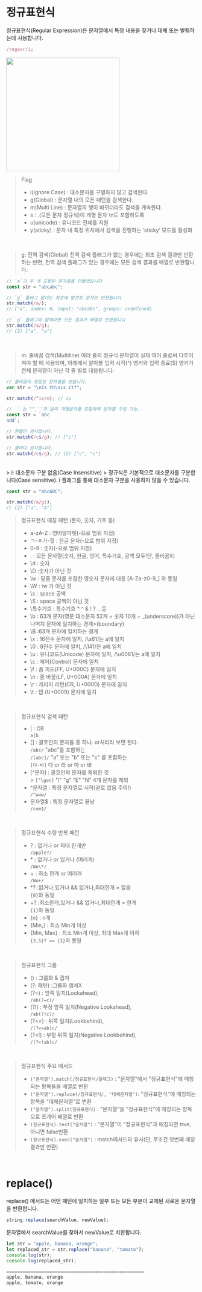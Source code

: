 # 정규표현식

정규표현식(Regular Expression)은 문자열에서 특정 내용을 찾거나 대체 또는 발췌하는데 사용합니다.

```js
/regexr/i;
```

<img src="https://blog.kakaocdn.net/dn/4t8DI/btrywWkiuYy/MiG9lcMzgqjBaAU3MK26IK/img.png" width="300" />

> Flag
>
> - i(Ignore Case) : 대소문자를 구별하지 않고 검색한다.
> - g(Global) : 문자열 내의 모든 패턴을 검색한다.
> - m(Multi Line) : 문자열의 행이 바뀌더라도 검색을 계속한다.
> - s : .(모든 문자 정규식)이 개행 문자 \n도 포함하도록
> - u(unicode) : 유니코드 전체를 지원
> - y(sticky) : 문자 내 특정 위치에서 검색을 진행하는 ‘sticky’ 모드를 활성화

<br>

> g: 전역 검색(Global)
> 전역 검색 플래그가 없는 경우에는 최초 검색 결과만 반환하는 반면, 전역 검색 플래그가 있는 경우에는 모든 검색 결과를 배열로 반환합니다.

```js
// `a`가 두 개 포함된 문자열을 만들었습니다
const str = "abcabc";

// `g` 플래그 없이는 최초에 발견된 문자만 반환됩니다
str.match(/a/);
// ["a", index: 0, input: "abcabc", groups: undefined]

// `g` 플래그와 함께라면 모든 결과가 배열로 반환됩니다
str.match(/a/g);
// (2) ["a", "a"]
```

<br>

> m: 줄바꿈 검색(Multiline)
> 여러 줄의 정규식 문자열이 실제 여러 줄로써 다루어져야 할 때 사용되며, 아래에서 알아볼 입력 시작(^) 앵커와 입력 종료($) 앵커가 전체 문자열이 아닌 각 줄 별로 대응됩니다.

```js
// 줄바꿈이 포함된 문자열을 만듭니다.
var str = "\nIs th\nis it?";

str.match(/^is/m); // is

// `` 는 "",''과 달리 개행문자를 포함하여 문자열 구성 가능.
const str = `abc
add`;

// 한줄만 검사합니다.
str.match(/c$/g); // ["c"]

// 줄마다 검사합니다.
str.match(/c$/g); // (2) ["c", "c"]
```

<br>
> i: 대소문자 구분 없음(Case Insensitive)
> 정규식은 기본적으로 대소문자를 구분합니다(Case sensitive). i 플래그를 통해 대소문자 구분을 사용하지 않을 수 있습니다.

```js
const str = "abcABC";

str.match(/a/gi);
// (2) ["a", "A"]
```

> 정규표현식 매칭 패턴 (문자, 숫자, 기호 등)
>
> - a-zA-Z : 영어알파벳(-으로 범위 지정)
> - ㄱ-ㅎ가-힣 : 한글 문자(-으로 범위 지정)
> - 0-9 : 숫자(-으로 범위 지정)
> - . : 모든 문자열(숫자, 한글, 영어, 특수기호, 공백 모두!단, 줄바꿈X)
> - \d : 숫자
> - \D :숫자가 아닌 것
> - \w : 밑줄 문자를 포함한 영숫자 문자에 대응 [A-Za-z0-9_] 와 동일
> - \W : \w 가 아닌 것
> - \s : space 공백
> - \S : space 공백이 아닌 것
> - \특수기호 : 특수기호 \* \^ \& \! \? ...등
> - \b : 63개 문자(영문 대소문자 52개 + 숫자 10개 + \_(underscore))가 아닌 나머지 문자에 일치하는 경계>(boundary)
> - \B :63개 문자에 일치하는 경계
> - \x : 16진수 문자에 일치, /\x61/는 a에 일치
> - \0 : 8진수 문자에 일치, /\141/은 a에 일치
> - \u : 유니코드(Unicode) 문자에 일치, /\u0061/는 a에 일치
> - \c : 제어(Control) 문자에 일치
> - \f : 폼 피드(FF, U+000C) 문자에 일치
> - \n : 줄 바꿈(LF, U+000A) 문자에 일치
> - \r : 캐리지 리턴(CR, U+000D) 문자에 일치
> - \t : 탭 (U+0009) 문자에 일치

<br>

> 정규표현식 검색 패턴
>
> - | : OR<br> `a|b`
> - [] : 괄호안의 문자들 중 하나. or처리라 보면 된다.<br> `/abc/` "abc"를 포함하는<br> `/[abc]/` "a" 또는 "b" 또는 "c" 를 포함하는 <br> `[다-바]` 다 or 라 or 마 or 바
> - [^문자] : 괄호안의 문자를 제외한 것 <br> > `[^lgen]` "l" "g" "E" "N" 4개 문자를 제외
> - ^문자열 : 특정 문자열로 시작(괄호 없음 주의!)<br> `/^www/`
> - 문자열\$ : 특정 문자열로 끝남 <br> `/com$/`

<br>

> 정규표현식 수량 반복 패턴
>
> - ? : 없거나 or 최대 한개만<br> `/apple?/`
> - \* : 없거나 or 있거나 (여러개)<br> `/Wo\*/`
> - \+ : 최소 한개 or 여러개<br> `/Wo+/`
> - \*? :없거나,있거나 && 없거나,최대한개 = 없음<br> `{0}`와 동일
> - +? :최소한개,있거나 && 없거나,최대한개 = 한개<br> `{1}`와 동일
> - {n} : n개
> - {Min,} : 최소 Min개 이상
> - {Min, Max} : 최소 Min개 이상, 최대 Max개 이하<br> `{3,5}? == {3}`와 동일

<br>

> 정규표현식 그룹
>
> - () : 그룹화 & 캡쳐
> - (?: 패턴) :그룹화 캡쳐X
> - (?=) : 앞쪽 일치(Lookahead),<br>`/ab(?=c)/`
> - (?!) : 부정 앞쪽 일치(Negative Lookahead),<br>`/ab(?!c)/`
> - (?<=) : 뒤쪽 일치(Lookbehind), <br>`/(?<=ab)c/`
> - (?<!) : 부정 뒤쪽 일치(Negative Lookbehind), <br>`/(?<!ab)c/`

<br>

> 정규표현식 주요 메서드
>
> - `("문자열").match(/정규표현식/플래그)` : "문자열"에서 "정규표현식"에 매칭되는 항목들을 배열로 반환
> - `("문자열").replace(/정규표현식/, "대체문자열")`: "정규표현식"에 매칭되는 항목을 "대체문자열"로 변환
> - `("문자열").split(정규표현식)` : "문자열"을 "정규표현식"에 매칭되는 항목으로 쪼개어 배열로 반환
> - `(정규표현식).test("문자열")` : "문자열"이 "정규표현식"과 매칭되면 true, 아니면 false반환
> - `(정규표현식).exec("문자열")` : match메서드와 유사(단, 무조건 첫번째 매칭 결과만 반환)

<br>

# replace()

replace() 메서드는 어떤 패턴에 일치하는 일부 또는 모든 부분이 교체된 새로운 문자열을 반환합니다.

```js
string.replace(searchValue, newValue);
```

문자열에서 searchValue를 찾아서 newValue로 치환합니다.

```js
let str = "apple, banana, orange";
let replaced_str = str.replace("banana", "tomato");
console.log(str);
console.log(replaced_str);

===================================================
apple, banana, orange
apple, tomato, orange
```
